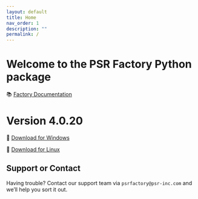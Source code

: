 ```yaml
---
layout: default
title: Home
nav_order: 1
description: ""
permalink: /
---
```


# Welcome to the PSR Factory Python package


📚 [Factory Documentation](https://docs.psr-inc.com/factory/)

# Version 4.0.20

🔗 [Download for Windows](https://www.psr-inc.com/app/link/?t=d&f=factory_python-4.0.20-windows-x64-961d076-release.zip)

🔗 [Download for Linux](https://www.psr-inc.com/app/link/?t=d&f=factory_python-4.0.20-linux-x64-961d076-release.zip)


## Support or Contact

Having trouble? Contact our support team via `psrfactory@psr-inc.com` and we’ll help you sort it out.
